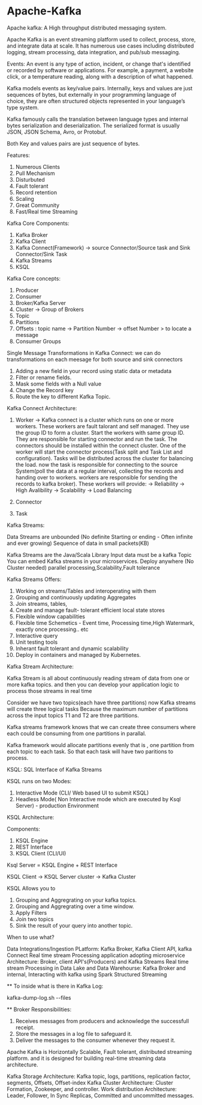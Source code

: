 # Apache-Kafka

Apache kafka: A High throughput distributed messaging system.

Apache Kafka is an event streaming platform used to collect, process, store, and integrate data at scale. It has numerous use cases including distributed logging, stream processing, data integration, and pub/sub messaging.

Events: An event is any type of action, incident, or change that's identified or recorded by software or applications. For example, a payment, a website click, or a temperature reading, along with a description of what happened.

Kafka models events as key/value pairs. Internally, keys and values are just sequences of bytes, but externally in your programming language of choice, they are often structured objects represented in your language’s type system.

Kafka famously calls the translation between language types and internal bytes serialization and deserialization. The serialized format is usually JSON, JSON Schema, Avro, or Protobuf.

Both Key and values pairs are just sequence of bytes.


Features:

1. Numerous Clients
2. Pull Mechanism
3. Disturbuted
4. Fault tolerant
5. Record retention
6. Scaling
7. Great Community
8. Fast/Real time Streaming


Kafka Core Components:

1. Kafka Broker
2. Kafka Client
3. Kafka Connect(Framework) -> source Connector/Source task and Sink Connector/Sink Task
4. Kafka Streams
5. KSQL


Kafka Core concepts:

1. Producer
2. Consumer
3. Broker/Kafka Server
4. Cluster -> Group of Brokers
5. Topic
6. Partitions
7. Offsets : topic name -> Partition Number -> offset Number > to locate a message
8. Consumer Groups


Single Message Transformations in Kafka Connect: we can do transformations on each meesage for both source and sink connectors

1. Adding a new field in your record using static data or metadata
2. Filter or rename fields.
3. Mask some fields with a Null value
4. Change the Record key
5. Route the key to different Kafka Topic.


Kafka Connect Architecture:

1. Worker -> Kafka connect is a cluster which runs on one or more workers. These workers are fault talorant and self managed. They use the group ID to form a cluster. Start the workers with same group ID. They are responsible for starting connector and run the task. The connectors should be installed within the connect cluster. One of the worker will start the connector process(Task split and Task List and configuration). Tasks will be distributed across the cluster for balancing the load. now the task is responsible for connecting to the source System(poll the data at a regular interval, collecting the records and handing over to workers. workers are responsible for sending the records to kafka broker).
These workers will provide:
 -> Reliability
 -> High Avalibility
 -> Scalability
 -> Load Balancing

2. Connector
3. Task


Kafka Streams:

Data Streams are unbounded (No definite Starting or ending - Often infinite and ever growing)
Sequence of data in small packets(KB)

Kafka Streams are the Java/Scala Library
Input data must be a kafka Topic
You can embed Kafka streams in your microservices.
Deploy anywhere (No Cluster needed)
parallel processing,Scalability,Fault tolerance


Kafka Streams Offers:
1. Working on streams/Tables and interoperating with them
2. Grouping and continuously updating Aggregates
3. Join streams, tables,
4. Create and manage fault- tolerant efficient local state stores
5. Flexible window capabilities
6. Flexible time Schemetics - Event time, Processing time,High Watermark, exactly once processing.. etc
7. Interactive query
8. Unit testing tools
9. Inherant fault tolerant and dynamic scalability
10. Deploy in containers and managed by Kubernetes.


Kafka Stream Architecture:

Kafka Stream is all about continuously reading stream of data from one or more kafka topics. and then you can develop your application logic to process those streams in real time

Consider we have two topics(each have three partitions) now Kafka streams will create three logical tasks Because 
the maximum number of partitions across the input topics T1 and T2  are three partitions.

Kafka streams framework knows that we can create three consumers where each could be consuming from one partitions in parallal.

Kafka framework would allocate partitions evenly that is , one partition from each topic to each task.
So that each task will have two paritions to process.



KSQL: SQL Interface of Kafka Streams

KSQL runs on two Modes:
1. Interactive Mode (CLI/ Web based UI to submit KSQL)
2. Headless Mode( Non Interactive mode which are executed by Ksql Server) - production Environment

KSQL Architecture:

Components:

1. KSQL Engine
2. REST Interface 
3. KSQL Client (CLI/UI)

Ksql Server = KSQL Engine + REST Interface

KSQL Client -> KSQL Server cluster -> Kafka Cluster


KSQL Allows you to 
1. Grouping and Aggregrating on your kafka topics.
2. Grouping and Aggregrating over a time window.
3. Apply Filters
4. Join two topics
5. Sink the result of your query into another topic.

When to use what?

Data Integrations/Ingestion PLatform: Kafka Broker, Kafka Client API, kafka Connect
Real time stream Processing application adopting microservice Architecture: Broker, client API's(Producers) and Kafka Streams
Real time stream Processing in Data Lake and Data Warehourse: Kafka Broker and internal, Interacting with kafka using Spark Structured Streaming



** To inside what is there in Kafka Log:

kafka-dump-log.sh --files <path to the log file>



** Broker Responsibilities:

1. Receives messages from producers and acknowledge the successfull receipt.
2. Store the messages in a log file to safeguard it.
3. Deliver the messages to the consumer whenever they request it.

Apache Kafka is Horizontally Scalable, Fault tolerant, distributed streaming platform.
and it is designed for building real-time streaming data architecture.

Kafka Storage Architecture: Kafka topic, logs, partitions, replication factor, segments, Offsets, Offset-index
Kafka Cluster Architecture: Cluster Formation, Zookeeper, and controller.
Work distribution Architecture:  Leader, Follower, In Sync Replicas, Committed and uncommitted messages.


